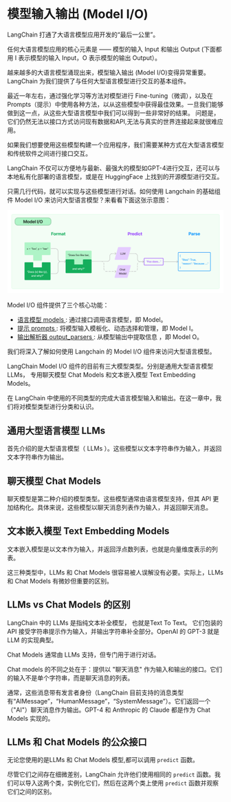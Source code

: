 # 模型输入输出 (Model I/O)

LangChain 打通了大语言模型应用开发的“最后一公里”。

任何大语言模型应用的核心元素是 —— 模型的输入 Input 和输出 Output (下面都用 I 表示模型的输入 Input，O 表示模型的输出 Output）。


越来越多的大语言模型涌现出来，模型输入输出 (Model I/O)变得异常重要。LangChain 为我们提供了与任何大型语言模型进行交互的基本组件。

最近一年左右，通过强化学习等方法对模型进行 Fine-tuning（微调），以及在Prompts（提示）中使用各种方法，以从这些模型中获得最佳效果。一旦我们能够做到这一点，从这些大型语言模型中我们可以得到一些非常好的结果。
问题是，它们仍然无法以接口方式访问现有数据和API,无法与真实的世界连接起来就很难应用。

如果我们想要使用这些模型构建一个应用程序，我们需要某种方式在大型语言模型和传统软件之间进行接口交互。

LangChain 不仅可以方便地与最新、最强大的模型如GPT-4进行交互，还可以与本地私有化部署的语言模型，或是在 HuggingFace 上找到的开源模型进行交互。

只需几行代码，就可以实现与这些模型进行对话。如何使用 Langchain 的基础组件 Model I/O 来访问大型语言模型？来看看下面这张示意图：

![ model_io 图示](/img/model_io.jpg)

Model I/O 组件提供了三个核心功能：

- [语言模型 models ](/docs/modules/model_io/models/): 通过接口调用语言模型，即 Model。
- [提示 prompts ](/docs/modules/model_io/prompts/): 将模型输入模板化、动态选择和管理，即 Model I。
- [输出解析器 output_parsers ](/docs/modules/model_io/output_parsers/): 从模型输出中提取信息 ，即 Model O。


我们将深入了解如何使用 Langchain 的 Model I/O 组件来访问大型语言模型。

LangChain Model I/O 组件的目前有三大模型类型。分别是通用大型语言模型 LLMs， 专用聊天模型 Chat Models 和文本嵌入模型 Text Embedding Models。

在 LangChain 中使用的不同类型的完成大语言模型输入和输出。在这一章中，我们将对模型类型进行分类和认识。

## 通用大型语言模型 LLMs

首先介绍的是大型语言模型（ LLMs ）。这些模型以文本字符串作为输入，并返回文本字符串作为输出。

## 聊天模型 Chat Models

聊天模型是第二种介绍的模型类型。这些模型通常由语言模型支持，但其 API 更加结构化。具体来说，这些模型以聊天消息列表作为输入，并返回聊天消息。

## 文本嵌入模型 Text Embedding Models

文本嵌入模型是以文本作为输入，并返回浮点数列表，也就是向量维度表示的列表。

这三种类型中，LLMs 和 Chat Models 很容易被人误解没有必要。实际上，LLMs 和 Chat Models 有微妙但重要的区别。

## LLMs vs Chat Models 的区别

LangChain 中的 LLMs 是指纯文本补全模型， 也就是Text To Text。
它们包装的 API 接受字符串提示作为输入，并输出字符串补全部分。OpenAI 的 GPT-3 就是 LLM 的实现典型。

Chat Models 通常由 LLMs 支持，但专门用于进行对话。

Chat models 的不同之处在于：提供以 "聊天消息" 作为输入和输出的接口。它们的输入不是单个字符串，而是聊天消息的列表。

通常，这些消息带有发言者身份（LangChain 目前支持的消息类型有“AIMessage”，“HumanMessage”，“SystemMessage”）。它们返回一个（"AI"）聊天消息作为输出。GPT-4 和 Anthropic 的 Claude 都是作为 Chat Models 实现的。


## LLMs 和 Chat Models 的公众接口

无论您使用的是LLMs 和 Chat Models 模型,都可以调用 `predict` 函数。

尽管它们之间存在细微差别，LangChain 允许他们使用相同的 `predict` 函数。我们可以导入这两个类，实例化它们，然后在这两个类上使用 `predict` 函数并观察它们之间的区别。

